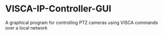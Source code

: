 # VISCA-IP-Controller-GUI
A graphical program for controlling PTZ cameras using VISCA commands over a local network
